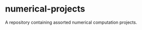 numerical-projects
==================

A repository containing assorted numerical computation projects.
